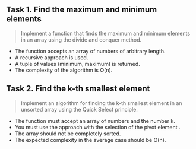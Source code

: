 ## Task 1. Find the maximum and minimum elements

> Implement a function that finds the maximum and minimum elements in an array using the divide and conquer method.

-    The function accepts an array of numbers of arbitrary length.
-    A recursive approach is used.
-    A tuple of values (minimum, maximum) is returned.
-    The complexity of the algorithm is O(n).


## Task 2. Find the k-th smallest element

> Implement an algorithm for finding the k-th smallest element in an unsorted array using the Quick Select principle.

-   The function must accept an array of numbers and the number k.
-   You must use the approach with the selection of the pivot element .
-    The array should not be completely sorted.
-    The expected complexity in the average case should be O(n).